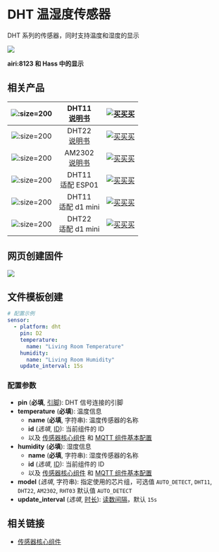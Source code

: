 # DHT 温湿度传感器

DHT 系列的传感器，同时支持温度和湿度的显示




![](https://ws1.sinaimg.cn/large/007fN5Xegy1fwx2v91ahvj30mw05qjrj.jpg)

**airi:8123 和 Hass 中的显示**




## 相关产品

| ![](https://ws1.sinaimg.cn/large/007fN5Xegy1fwx2z19kicj30bh0bh415.jpg ':size=200')| DHT11<br> [说明书](http://www.aosong.com/userfiles/files/media/DHT11-V1_3%E8%AF%B4%E6%98%8E%E4%B9%A6%EF%BC%88%E8%AF%A6%E7%BB%86%E7%89%88%EF%BC%89.pdf) |  [![买买买](http://cdn.airijia.com/b6eca8da724952cc0251.gif ':size=150')](https://shop107898810.taobao.com/search.htm?search=y&keyword=dht11) |
|:-:|:-:|:-:|
| ![](https://ws1.sinaimg.cn/large/007fN5Xegy1fwx2yfkvy1j30bh0bhjt5.jpg ':size=200')| DHT22<br> [说明书](http://www.aosong.com/userfiles/files/media/AM2302%E8%AF%A6%E7%BB%86%E7%89%88%E8%AF%B4%E6%98%8E%E4%B9%A6-V1_2.pdf) |  [![买买买](http://cdn.airijia.com/b6eca8da724952cc0251.gif ':size=150')](https://shop107898810.taobao.com/search.htm?search=y&keyword=dht22) |
| ![](https://ws1.sinaimg.cn/large/007fN5Xegy1fwx30f1kmzj30xc0p07wh.jpg ':size=200')| AM2302<br> [说明书](http://www.aosong.com/userfiles/files/media/AM2302%E8%AF%A6%E7%BB%86%E7%89%88%E8%AF%B4%E6%98%8E%E4%B9%A6-V1_2.pdf) |  [![买买买](http://cdn.airijia.com/b6eca8da724952cc0251.gif ':size=150')](https://shop107898810.taobao.com/search.htm?search=y&keyword=am2302) |
| ![](https://ws1.sinaimg.cn/large/007fN5Xegy1fwx3cp2h9kj30m80m8jyr.jpg ':size=200')| DHT11<br>  适配 ESP01 |  [![买买买](http://cdn.airijia.com/b6eca8da724952cc0251.gif ':size=150')](https://item.taobao.com/item.htm?id=551900769285) |
| ![](https://ws1.sinaimg.cn/large/007fN5Xegy1fwx38z7ibuj30m80m8wqj.jpg ':size=200')| DHT11 <br>适配 d1 mini  |  [![买买买](http://cdn.airijia.com/b6eca8da724952cc0251.gif ':size=150')](https://item.taobao.com/item.htm?id=45607921354) |
| ![](https://ws1.sinaimg.cn/large/007fN5Xegy1fwx3dui44aj30hs0hsafk.jpg ':size=200')| DHT22 <br>适配 d1 mini  |  [![买买买](http://cdn.airijia.com/b6eca8da724952cc0251.gif ':size=150')](https://item.taobao.com/item.htm?id=551859580509) |


## 网页创建固件

![](https://ws1.sinaimg.cn/large/007fN5Xegy1fxfhcv2hqbj30mv0dat9a.jpg)


## 文件模板创建



```yaml
# 配置示例
sensor:
  - platform: dht
    pin: D2
    temperature:
      name: "Living Room Temperature"
    humidity:
      name: "Living Room Humidity"
    update_interval: 15s
```

### 配置参数

- **pin** (**必填**, [引脚](mqtt/guides/configuration-types#引脚)): DHT 信号连接的引脚
- **temperature** (**必填**): 温度信息
  - **name** (**必填**, 字符串): 温度传感器的名称
  - **id** (*选填*, [ID](mqtt/guides/configuration-types#id)): 当前组件的 ID
  - 以及 [传感器核心组件](mqtt/components/sensor/#基本配置) 和 [MQTT 组件基本配置](mqtt/components/mqtt#MQTT-组件基本配置项)
- **humidity** (**必填**): 湿度信息
  - **name** (**必填**, 字符串): 湿度传感器的名称
  - **id** (*选填*, [ID](mqtt/guides/configuration-types#id)): 当前组件的 ID
  - 以及 [传感器核心组件](mqtt/components/sensor/#基本配置) 和 [MQTT 组件基本配置](mqtt/components/mqtt#MQTT-组件基本配置项)
- **model** (*选填*, 字符串): 指定使用的芯片组，可选值 `AUTO_DETECT`, `DHT11`, `DHT22`, `AM2302`, `RHT03` 默认值 `AUTO_DETECT`
- **update_interval** (*选填*, [时长](mqtt/guides/configuration-types#时长)): [读数间隔](mqtt/components/sensor/#读数间隔)，默认 `15s`



## 相关链接

-  [传感器核心组件](mqtt/components/sensor/)
